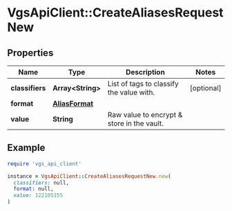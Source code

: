 # VgsApiClient::CreateAliasesRequestNew

## Properties

| Name | Type | Description | Notes |
| ---- | ---- | ----------- | ----- |
| **classifiers** | **Array&lt;String&gt;** | List of tags to classify the value with. | [optional] |
| **format** | [**AliasFormat**](AliasFormat.md) |  |  |
| **value** | **String** | Raw value to encrypt &amp; store in the vault. |  |

## Example

```ruby
require 'vgs_api_client'

instance = VgsApiClient::CreateAliasesRequestNew.new(
  classifiers: null,
  format: null,
  value: 122105155
)
```

